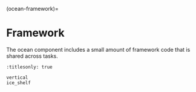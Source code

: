 (ocean-framework)=

# Framework

The ocean component includes a small amount of framework code that is shared 
across tasks.

```{toctree}
:titlesonly: true

vertical
ice_shelf
```
